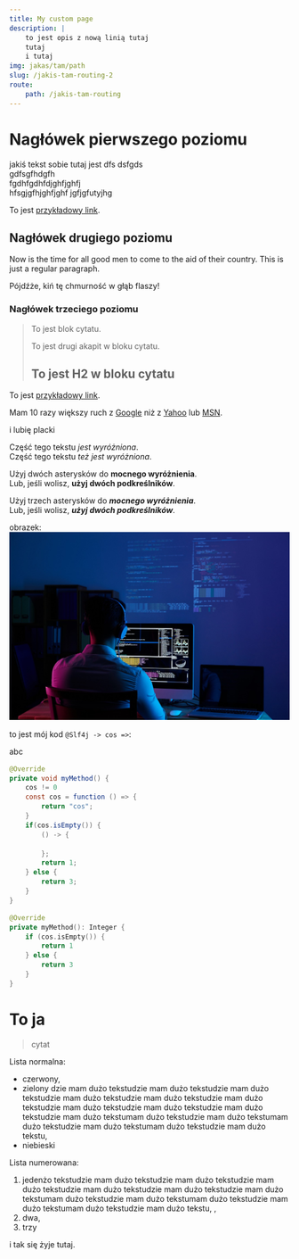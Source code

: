 ```yaml
---
title: My custom page
description: |
    to jest opis z nową linią tutaj 
    tutaj
    i tutaj
img: jakas/tam/path
slug: /jakis-tam-routing-2
route: 
    path: /jakis-tam-routing
---
```


# Nagłówek pierwszego poziomu

jakiś tekst sobie tutaj jest dfs dsfgds  
gdfsgfhdgfh  
fgdhfgdhfdjghfjghfj  
hfsgjgfhjghfjghf
jgfjgfutyjhg


To jest [przykładowy link](http://przykład.pl/ "Z Tytułem"). 

## Nagłówek drugiego poziomu

Now is the time for all good men to come to
the aid of their country. This is just a
regular paragraph.

Pójdźże, kiń tę chmurność w głąb flaszy!

### Nagłówek trzeciego poziomu

> To jest blok cytatu.
>
> To jest drugi akapit w bloku cytatu.
>
> ## To jest H2 w bloku cytatu


To jest [przykładowy link](http://przykład.pl/ "Z Tytułem"). 
  
Mam 10 razy większy ruch z [Google][1] niż
z [Yahoo][2] lub [MSN][3].

[1]: http://google.com/        "Google"
[2]: http://search.yahoo.com/  "Yahoo Search"
[3]: http://search.msn.com/    "MSN Search"

i lubię placki 

Część tego tekstu *jest wyróżniona*.  
Część tego tekstu _też jest wyróżniona_.

Użyj dwóch asterysków do **mocnego wyróżnienia**.  
Lub, jeśli wolisz, __użyj dwóch podkreślników__.

Użyj trzech asterysków do ***mocnego wyróżnienia***.  
Lub, jeśli wolisz, ___użyj dwóch podkreślników___.

obrazek:   
![jakiś tekst](/images/header/header-big-2.jpg "typuł") 

to jest mój kod `@Slf4j -> cos =>`:  

abc

```java 
@Override
private void myMethod() {
    cos != 0
    const cos = function () => {
        return "cos";
    }
    if(cos.isEmpty()) {
        () -> {
            
        };
        return 1;
    } else {
        return 3;
    }
}
``` 
```kotlin
@Override
private myMethod(): Integer {
    if (cos.isEmpty()) {
        return 1
    } else {
        return 3
    }
}
```
# To ja

> cytat

Lista normalna: 
- czerwony, 
- zielony dzie mam dużo tekstudzie mam dużo tekstudzie mam dużo tekstudzie mam dużo tekstudzie mam dużo tekstudzie mam dużo tekstudzie mam dużo tekstudzie mam dużo tekstudzie mam dużo tekstudzie mam dużo tekstumam dużo tekstudzie mam dużo tekstumam dużo tekstudzie mam dużo tekstumam dużo tekstudzie mam dużo tekstu, 
- niebieski

Lista numerowana: 
1. jedenżo tekstudzie mam dużo tekstudzie mam dużo tekstudzie mam dużo tekstudzie mam dużo tekstudzie mam dużo tekstudzie mam dużo tekstumam dużo tekstudzie mam dużo tekstumam dużo tekstudzie mam dużo tekstumam dużo tekstudzie mam dużo tekstu, , 
2. dwa, 
3. trzy

i tak się żyje tutaj.
